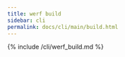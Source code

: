 ```yaml
---
title: werf build
sidebar: cli
permalink: docs/cli/main/build.html
---
```


{% include /cli/werf_build.md %}

